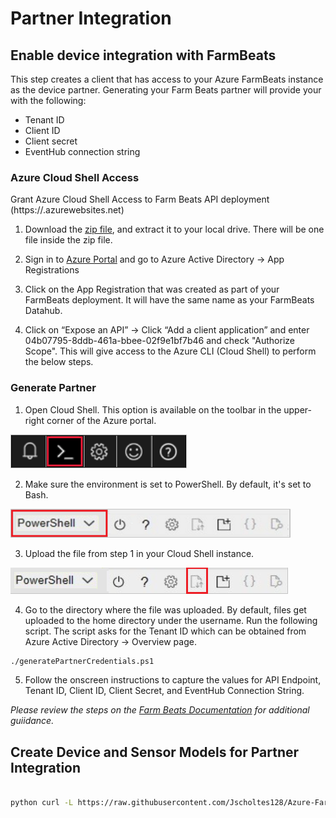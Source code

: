# Partner Integration

## Enable device integration with FarmBeats

This step creates a client that has access to your Azure FarmBeats instance as the device partner. Generating your Farm Beats partner will provide your with the following:

- Tenant ID
- Client ID
- Client secret
- EventHub connection string

### Azure Cloud Shell Access

Grant Azure Cloud Shell Access to Farm Beats API deployment (https://<datahub>.azurewebsites.net)

1. Download the [zip file](https://aka.ms/farmbeatspartnerscriptv2), and extract it to your local drive. There will be one file inside the zip file.

2. Sign in to [Azure Portal](https://portal.azure.com/) and go to Azure Active Directory -> App Registrations

3. Click on the App Registration that was created as part of your FarmBeats deployment. It will have the same name as your FarmBeats Datahub.

4. Click on “Expose an API” -> Click “Add a client application” and enter 04b07795-8ddb-461a-bbee-02f9e1bf7b46 and check "Authorize Scope". This will give access to the Azure CLI (Cloud Shell) to perform the below steps.

### Generate Partner


1. Open Cloud Shell. This option is available on the toolbar in the upper-right corner of the Azure portal.

![cloud shell bar](../../images/navigation-bar-1.png)

2. Make sure the environment is set to PowerShell. By default, it's set to Bash.

![cloud shell bar](../../images/power-shell-new-1.png)

3. Upload the file from step 1 in your Cloud Shell instance.

![cloud shell bar](../../images/power-shell-two-1.png)

4. Go to the directory where the file was uploaded. By default, files get uploaded to the home directory under the username.
Run the following script. The script asks for the Tenant ID which can be obtained from Azure Active Directory -> Overview page.

```bash
./generatePartnerCredentials.ps1
```

5. Follow the onscreen instructions to capture the values for API Endpoint, Tenant ID, Client ID, Client Secret, and EventHub Connection String.


_Please review the steps on the [Farm Beats Documentation](https://docs.microsoft.com/en-us/azure/industry/agriculture/get-sensor-data-from-sensor-partner#enable-device-integration-with-farmbeats) for additional guiidance._
 

## Create Device and Sensor Models for Partner Integration

```bash

python curl -L https://raw.githubusercontent.com/Jscholtes128/Azure-FarmBeatsLabModule/master/Set-Up/sensorregistration.py | python --endpoint https://<Farm Beats Data Hub>.azurewebsites.net --client_id <Farm Beats Client ID> --tenent_id <Farm Beats Tenent ID> --client_secret <Farm Beats Client Secret>

```